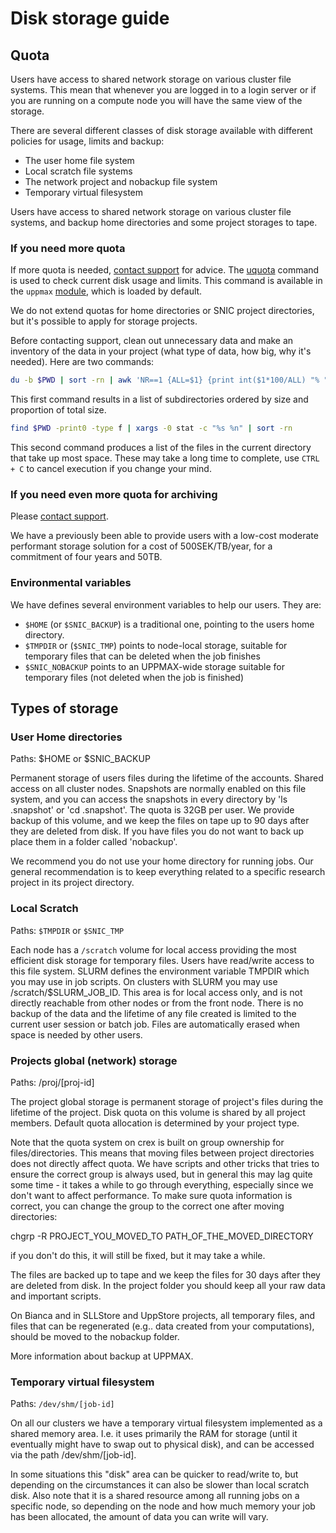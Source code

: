 # Disk storage guide

## Quota

Users have access to shared network storage on various cluster file systems.
This mean that whenever you are logged in to a login server
or if you are running on a compute node you will have the same view of the storage.

There are several different classes of disk storage available with different policies for usage, limits and backup:

- The user home file system
- Local scratch file systems
- The network project and nobackup file system
- Temporary virtual filesystem

Users have access to shared network storage on various cluster file systems,
and backup home directories and some project storages to tape.

### If you need more quota

If more quota is needed, [contact support](../support.md) for advice.
The [uquota](../software/uquota.md)
command is used to check current disk usage and limits.
This command is available in the `uppmax` [module](../modulues.md),
which is loaded by default.

We do not extend quotas for home directories or SNIC project directories,
but it's possible to apply for storage projects.

Before contacting support, clean out unnecessary data and make an inventory of
the data in your project (what type of data, how big, why it's needed).
Here are two commands:

```bash
du -b $PWD | sort -rn | awk 'NR==1 {ALL=$1} {print int($1*100/ALL) "% " $0}'
```

This first command results in a list of subdirectories ordered
by size and proportion of total size.


```bash
find $PWD -print0 -type f | xargs -0 stat -c "%s %n" | sort -rn
```

This second command produces a list of the files in the current directory
that take up most space. These may take a long time to complete, use `CTRL + C`
to cancel execution if you change your mind.

### If you need even more quota for archiving

Please [contact support](../support.md).

We have a previously been able to provide users with a low-cost
moderate performant storage solution for a cost of 500SEK/TB/year,
for a commitment of four years and 50TB.

### Environmental variables

We have defines several environment variables to help our users. They are:

- `$HOME` (or `$SNIC_BACKUP`) is a traditional one, pointing to the users home directory.
- `$TMPDIR` or (`$SNIC_TMP`) points to node-local storage, suitable for temporary files that can be deleted when the job finishes
- `$SNIC_NOBACKUP` points to an UPPMAX-wide storage suitable for temporary files (not deleted when the job is finished)

## Types of storage

### User Home directories

Paths: $HOME or $SNIC_BACKUP

Permanent storage of users files during the lifetime of the accounts. Shared access on all cluster nodes. Snapshots are normally enabled on this file system, and you can access the snapshots in every directory by 'ls .snapshot' or 'cd .snapshot'. The quota is 32GB per user. We provide backup of this volume, and we keep the files on tape up to 90 days after they are deleted from disk. If you have files you do not want to back up place them in a folder called 'nobackup'.

We recommend you do not use your home directory for running jobs. Our general recommendation is to keep everything related to a specific research project in its project directory.

### Local Scratch

Paths: `$TMPDIR` or `$SNIC_TMP`

Each node has a `/scratch` volume for local access providing the most efficient disk storage for temporary files. Users have read/write access to this file system. SLURM defines the environment variable TMPDIR which you may use in job scripts. On clusters with SLURM you may use /scratch/$SLURM_JOB_ID. This area is for local access only, and is not directly reachable from other nodes or from the front node. There is no backup of the data and the lifetime of any file created is limited to the current user session or batch job. Files are automatically erased when space is needed by other users.

### Projects global (network) storage

Paths: /proj/[proj-id]

The project global storage is permanent storage of project's files during the lifetime of the project. Disk quota on this volume is shared by all project members. Default quota allocation is determined by your project type.

Note that the quota system on crex is built on group ownership for files/directories. This means that moving files between project directories does not directly affect quota. We have scripts and other tricks that tries to ensure the correct group is always used, but  in general this may lag quite some time - it takes a while to go through everything, especially since we don't want to affect performance. To make sure quota information is correct, you can change the group to the correct one after moving directories:

chgrp -R PROJECT_YOU_MOVED_TO PATH_OF_THE_MOVED_DIRECTORY

if you don't do this, it will still be fixed, but it may take a while.

The files are backed up to tape and we keep the files for 30 days after they are deleted from disk. In the project folder you should keep all your raw data and important scripts.

On Bianca and in SLLStore and UppStore projects, all temporary files, and files that can be regenerated (e.g.. data created from your computations), should be moved to the nobackup folder.

More information about backup at UPPMAX.

### Temporary virtual filesystem

Paths: `/dev/shm/[job-id]`

On all our clusters we have a temporary virtual filesystem implemented as a shared memory area. I.e. it uses primarily the RAM for storage (until it eventually might have to swap out to physical disk), and can be accessed via the path /dev/shm/[job-id].

In some situations this "disk" area can be quicker to read/write to, but depending on the circumstances it can also be slower than local scratch disk. Also note that it is a shared resource among all running jobs on a specific node, so depending on the node and how much memory your job has been allocated, the amount of data you can write will vary.
